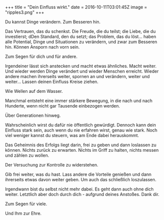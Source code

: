 +++
title = "Dein Einfluss wirkt."
date = 2016-10-11T03:01:45Z
image = "ripples3.png"
+++

Du kannst Dinge verändern. Zum Besseren hin.

Das Vertrauen, das du schenkst. Die Freude, die du teilst; die Liebe, die du investierst; dDen Standard, den du setzt; das Problem, das du löst... haben alle Potential, Dinge und Situationen zu verändern, und zwar zum Besseren hin. Können Ansporn nach vorn sein.

Zum Segen für dich und für andere.

Irgendeiner lässt sich anstecken und macht etwas ähnliches. Macht weiter. Und wieder werden Dinge verändert und wieder Menschen erreicht. Wieder andere machen ihrerseits weiter, spornen an und verändern, weiter und weiter… Lassen deinen Einfluss Kreise ziehen. 

Wie Wellen auf dem Wasser.

Manchmal entsteht eine immer stärkere Bewegung, in die nach und nach Hunderte, wenn nicht gar Tausende einbezogen werden.

Über Generationen hinweg.

Wahrscheinlich wirst du dafür nie öffentlich gewürdigt. Dennoch kann dein Einfluss stark sein, auch wenn du nie erfahren wirst, genau wie stark. Noch viel weniger kannst du steuern, was am Ende dabei herauskommt.

Das Geheimnis des Erfolgs liegt darin, frei zu geben und dann loslassen zu können. Nichts zurück zu erwarten. Nichts im Griff zu halten, nichts messen und zählen zu wollen. 

Der Versuchung zur Kontrolle zu widerstehen.

Gib frei weiter, was du hast. Lass andere die Vorteile genießen und dann ihrerseits etwas davon weiter geben. Um auch das schließlich loszulassen.

Irgendwann bist du selbst nicht mehr dabei. Es geht dann auch ohne dich weiter. Letztlich aber doch durch dich - aufgrund deines Anstoßes. Dank dir.

Zum Segen für viele.

Und Ihm zur Ehre.

